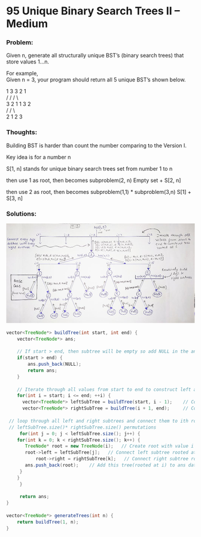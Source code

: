 # 95 Unique Binary Search Trees II – Medium

### Problem:

Given n, generate all structurally unique BST’s \(binary search trees\) that store values 1…n.

For example,  
Given n = 3, your program should return all 5 unique BST’s shown below.

1         3     3      2      1  
           /     /      /       \  
     3     2     1      1   3      2  
    /     /                        \  
   2     1         2                 3

### Thoughts:

Building BST is harder than count the number comparing to the Version I.

Key idea is for a number n

S\[1, n\] stands for unique binary search trees set from number 1 to n

then use 1 as root, then becomes subproblem\(2, n\)    Empty set + S\[2, n\]

then use 2 as root, then becomes subproblem\(1,1\) \* subproblem\(3,n\)  S\[1\]  + S\[3, n\]

### Solutions:

![](/assets/import.png)

```java
vector<TreeNode*> buildTree(int start, int end) {
	vector<TreeNode*> ans;
        
    // If start > end, then subtree will be empty so add NULL in the ans and return it.
    if(start > end) {
		ans.push_back(NULL);
        return ans;
    }

    // Iterate through all values from start to end to construct left and right subtree recursively
    for(int i = start; i <= end; ++i) {
      vector<TreeNode*> leftSubTree = buildTree(start, i - 1);    // Construct all possible left subtrees
      vector<TreeNode*> rightSubTree = buildTree(i + 1, end);     // Construct all possible left subtrees
            
 // loop through all left and right subtrees and connect them to ith root
 // leftSubTree.size()* rightSubTree.size() permutations
     for(int j = 0; j < leftSubTree.size(); j++) {
	for(int k = 0; k < rightSubTree.size(); k++) {
	   TreeNode* root = new TreeNode(i);   // Create root with value i
	   root->left = leftSubTree[j];   // Connect left subtree rooted at leftSubTree[j]
           root->right = rightSubTree[k];   // Connect right subtree rooted at rightSubTree[k]
	   ans.push_back(root);    // Add this tree(rooted at i) to ans data-structure
	 }
	}
     }
        
     return ans;
}
    
vector<TreeNode*> generateTrees(int n) {
	return buildTree(1, n);
}
```



